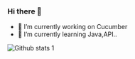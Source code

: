 ### Hi there 👋

- 🔭 I’m currently working on Cucumber 
- 🌱 I’m currently learning Java,API..



![Github stats 1](https://github-readme-stats.vercel.app/api?username=akinalkan&show_icons=true&theme=gradient) 


